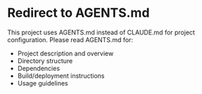 # Redirect to AGENTS.md

This project uses AGENTS.md instead of CLAUDE.md for project configuration. Please read AGENTS.md for:
- Project description and overview
- Directory structure
- Dependencies
- Build/deployment instructions
- Usage guidelines